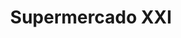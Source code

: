 ---
title: "Supermercado XXI"
url: /municipio-de-paso-carrasco/supermercado-xxi/
shop: supermercado
---